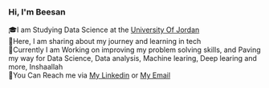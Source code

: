 ### Hi, I'm Beesan 

🎓I am Studying Data Science at the [University Of Jordan](https://www.ju.edu.jo/Home.aspx)<br/>
📖Here, I am sharing about my journey and learning in tech<br/>
🎯Currently I am Working on improving my problem solving skills, and Paving my way for Data Science, Data analysis, Machine learing, Deep learing and more, Inshaallah<br/>
📧You Can Reach me via [My Linkedin](https://www.linkedin.com/in/beesan-waleed-al-attal-35655326b/) or [My Email](alattalbeesan@gmail.com)<br/>

